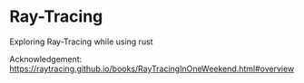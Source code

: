 # Ray-Tracing
Exploring Ray-Tracing while using rust

Acknowledgement: https://raytracing.github.io/books/RayTracingInOneWeekend.html#overview
